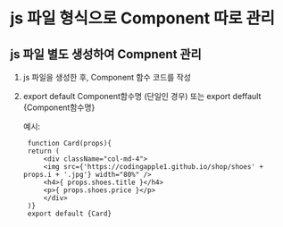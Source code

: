 # js 파일 형식으로 Component 따로 관리

## js 파일 별도 생성하여 Compnent 관리
1. js 파일을 생성한 후, Component 함수 코드를 작성
2. export default Component함수명 (단일인 경우) 또는 export deffault {Component함수명}

    예시:

        function Card(props){
        return (
            <div className="col-md-4">
            <img src={'https://codingapple1.github.io/shop/shoes' + props.i + '.jpg'} width="80%" />
            <h4>{ props.shoes.title }</h4>
            <p>{ props.shoes.price }</p>
            </div>
        )}
        export default {Card}

